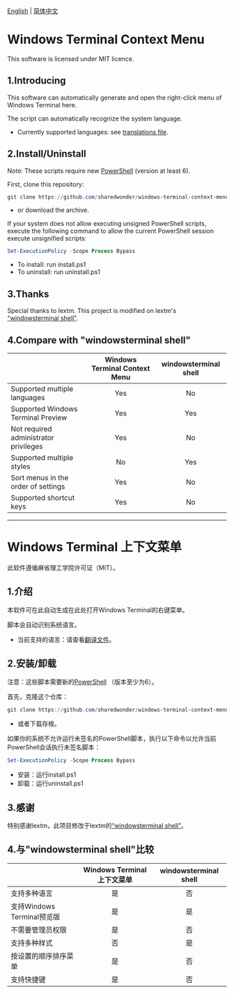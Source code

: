 [English](#windows-terminal-context-menu) | [简体中文](#windows-terminal-上下文菜单)

# Windows Terminal Context Menu

This software is licensed under MIT licence.

## 1.Introducing

This software can automatically generate and open the right-click menu of Windows Terminal here.

The script can automatically recognize the system language.

- Currently supported languages: see [translations file](translations.ini).

## 2.Install/Uninstall

Note: These scripts require new [PowerShell](https://github.com/PowerShell/PowerShell) (version at least 6).

First, clone this repository:

```powershell
git clone https://github.com/sharedwonder/windows-terminal-context-menu.git
```

- or download the archive.

If your system does not allow executing unsigned PowerShell scripts, execute the following command to allow the current PowerShell session execute unsignified scripts:

```powershell
Set-ExecutionPolicy -Scope Process Bypass
```

- To install: run install.ps1
- To uninstall: run uninstall.ps1

## 3.Thanks

Special thanks to lextm. This project is modified on lextm's ["windowsterminal shell"](https://github.com/lextm/windowsterminal-shell).

## 4.Compare with "windowsterminal shell"

| | Windows Terminal Context Menu | windowsterminal shell |
| :- | :-: | :-: |
| Supported multiple languages | Yes | No |
| Supported Windows Terminal Preview | Yes | Yes |
| Not required administrator privileges | Yes | No |
| Supported multiple styles | No | Yes |
| Sort menus in the order of settings | Yes | No |
| Supported shortcut keys | Yes | No |

---

# Windows Terminal 上下文菜单

此软件遵循麻省理工学院许可证（MIT）。

## 1.介绍

本软件可在此自动生成在此处打开Windows Terminal的右键菜单。

脚本会自动识别系统语言。

- 当前支持的语言：请查看[翻译文件](translations.ini)。

## 2.安装/卸载

注意：这些脚本需要新的[PowerShell](https://github.com/PowerShell/PowerShell) （版本至少为6）。

首先，克隆这个仓库：

```powershell
git clone https://github.com/sharedwonder/windows-terminal-context-menu.git
```

- 或者下载存根。

如果你的系统不允许运行未签名的PowerShell脚本，执行以下命令以允许当前PowerShell会话执行未签名脚本：

```powershell
Set-ExecutionPolicy -Scope Process Bypass
```

- 安装：运行install.ps1
- 卸载：运行uninstall.ps1

## 3.感谢

特别感谢lextm，此项目修改于lextm的[“windowsterminal shell”](https://github.com/lextm/windowsterminal-shell)。

## 4.与"windowsterminal shell"比较

| | Windows Terminal 上下文菜单 | windowsterminal shell |
| :- | :-: | :-: |
| 支持多种语言 | 是 | 否 |
| 支持Windows Terminal预览版 | 是 | 是 |
| 不需要管理员权限 | 是 | 否 |
| 支持多种样式 | 否 | 是 |
| 按设置的顺序排序菜单 | 是 | 否 |
| 支持快捷键 | 是 | 否 |
